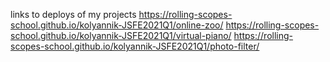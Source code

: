 links to deploys of my projects
https://rolling-scopes-school.github.io/kolyannik-JSFE2021Q1/online-zoo/
https://rolling-scopes-school.github.io/kolyannik-JSFE2021Q1/virtual-piano/
https://rolling-scopes-school.github.io/kolyannik-JSFE2021Q1/photo-filter/
